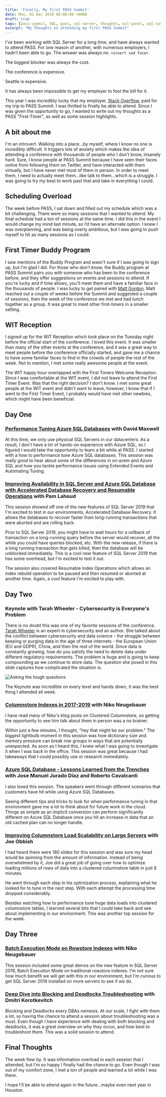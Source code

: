 ```yaml
---
title: 'Finally, My first PASS Summit'
date: Mon, 02 Dec 2019 08:00:00 +0000
draft: true
tags: [pass-summit, SQL, pass, sql-server, thoughts, wit-panel, sql-community]
excerpt: "My Thoughts on attending my first PASS Summit"
---
```


I've been working with SQL Server for a long time, and have always wanted to attend PASS. For one reason of another, with numerous employers, I hadn’t been able to go. The answer was always no. `<insert sad face>` 

The biggest blocker was always the cost.

The conference is expensive. 

Seattle is expensive. 

It has always been impossible to get my employer to foot the bill for it. 

This year I was incredibly lucky that my employer, [Stack Overflow](https://stackoverflow.com), paid for my trip to PASS Summit. I was thrilled to finally be able to attend. Since I was given the opportunity to go, I wanted to write out my thoughts as a PASS "First-Timer", as well as some session highlights. 

## A bit about me

I'm an introvert. Walking into a place...by myself, where I know no one is incredibly difficult. It triggers lots of anxiety which makes the idea of attending a conference with thousands of people who I don't know, insanely hard. Sure, I know people at PASS Summit because I have seen their faces online from following them on Twitter, and have interacted with them virtually, but I have never met most of them in person. In order to meet them, I need to actually meet them...like talk to them...which is a struggle. I was going to try my best to work past that and take in everything I could.

## Scheduling Overload

The week before PASS, I sat down and filled out my schedule which was a bit challenging. There were so many sessions that I wanted to attend. My final schedule had a ton of sessions at the same time. I did this in the event I would change my mind last minute, so I’d have an alternate option. I knew I was overplanning, and was being  overly ambitious, but I was going to push myself to hit as many sessions as I could. 

## First Timer Buddy Program

I saw mentions of the Buddy Program and wasn't sure if I was going to sign up, but I'm glad I did. For those who don't know, the Buddy program at PASS Summit pairs you with someone who has been to the conference before, and they offer suggestions on events and sessions to attend. If you're lucky and if time allows, you'll meet them and have a familiar face in the thousands of people. I was lucky to get paired with <a href="https://twitter.com/sqlatspeed" target="_blank">Matt Gordon</a>. Matt reached out a couple of weeks before the Summit and suggested a couple of sessions, then the week of the conference we met and had lunch together as a group. It was great to meet other first-timers in a smaller setting. 

## WIT Reception

I signed up for the WIT Reception which took place on the Tuesday night before the official start of the conference. I loved this event. It was smaller than many of the other events at the conference, and it was a great way to meet people before the conference officially started, and gave me a chance to have some familiar faces to find in the crowds of people the rest of the week. Not to mention, I met some really awesome people at the event. 

The WIT happy hour overlapped with the First Timers Welcome Reception. Since I was comfortable at the WIT event, I did not leave to attend the First Timer Event. Was that the right decision? I don't know. I met some great people at the WIT event and didn't want to leave, however, I know that if I went to the First Timer Event, I probably would have met other newbies, which might have been beneficial. 


## Day One

### <a href = "https://www.pass.org/summit/2019/Learn/SessionDetails.aspx?sid=92582" target="_blank">Performance Tuning Azure SQL Databases</a> with David Maxwell

At this time, we only use physical SQL Servers in our datacenters. As a result, I don't have a lot of hands-on experience with Azure SQL, so I figured I would take the opportunity to learn a bit while at PASS. I started with a how to performance tune Azure SQL databases. This session was really good to hear about some of the differences in on-prem and Azure SQL and how you tackle performance issues using Extended Events and Automating Tuning. 

### <a href="https://www.pass.org/summit/2019/Learn/SessionDetails.aspx?sid=98848" target="_blank">Improving Availability in SQL Server and Azure SQL Database with Accelerated Database Recovery and Resumable Operations</a> with Pam Lahoud

This session showed off one of the new features of SQL Server 2019 that I'm excited to test in our environments, Accelerated Database Recovery. It allows the databases to recover faster from long-running transactions that were aborted and are rolling back. 

Prior to SQL Server 2019, you might have to wait hours for a rollback of transaction on a long-running query before the server would recover, all the while you could have queries blocked, etc. With the new release, if there is a long running transaction that gets killed, then the database will be unblocked immediately. This is a cool new feature of SQL Server 2019 that has some overhead, but I'm excited to test it out. 

The session also covered Resumable Index Operations which allows an index rebuild operation to be paused and then resumed or aborted at another time. Again, a cool feature I'm excited to play with.


## Day Two

### Keynote with Tarah Wheeler - Cybersecurity is Everyone's Problem

There is no doubt this was one of my favorite sessions of the conference. <a href="https://twitter.com/tarah" target="_blank">Tarah Wheeler</a> is an expert in cybersecurity and an author. She talked about the conflict between cybersecurity and data science - the struggle between keeping or purging data in the age of three internets - the European Union (EU and GDPR), China, and then the rest of the world. Since data is constantly growing, how do you satisfy the need to delete data under different regulatory requirements. The problem is huge and is going to keep compounding as we continue to store data. The question she posed in this slide captures how complicated the situation is.

![Asking the tough questions](/image/2019/keynote_tarahwheeler.jpg)

The Keynote was incredible on every level and hands down, it was the best thing I attended all week.

### <a href="https://www.pass.org/summit/2019/Learn/SessionDetails.aspx?sid=92589" target="_blank">Columnstore Indexes in 2017-2019</a> with Niko Neugebauer

I have read many of Niko's blog posts on Clustered Columnstore, so getting the opportunity to see him talk about them in person was a no brainer. 

Within just a few minutes, I thought, "hey that might be our problem." The biggest lightbulb moment in this session was how dictionary size and memory pressure can break row groups in ways that are potentially unexpected. As soon as I heard this, I knew what I was going to investigate it when I was back in the office. This session was great because I had takeaways that I could possibly use or research immediately.

### <a href="https://www.pass.org/summit/2019/Learn/SessionDetails.aspx?sid=90954" target="_blank">Azure SQL Database - Lessons Learned from the Trenches</a> with Jose Manuel Jurado Diaz and Roberto Cavalcanti

I also loved this session. The speakers went through different scenarios that customers have hit while using Azure SQL Databases. 

Seeing different tips and tricks to look for when performance tuning in that environment gave me a lot to think about for future work in the cloud. Things as simple as an implicit conversion can perform significantly different on Azure SQL Database once you hit an increase in data that an old cached plan can no longer handle. 

### <a href="https://www.pass.org/summit/2019/Learn/SessionDetails.aspx?sid=91912" target="_blank">Improving Columnstore Load Scalability on Large Servers</a> with Joe Obbish

I had heard there were 180 slides for this session and was sure my head would be spinning from the amount of information. Instead of being overwhelmed by it, Joe did a great job of going over how to optimize loading millions of rows of data into a clustered columnstore table in just 6 minutes.

He went through each step in his optimization process, explaining what he looked for to tune in the next step. With each attempt the processing time dropped considerably. 

Besides watching how to performance tune huge data loads into clustered columnstore tables, I learned several bits that I could take back and see about implementing in our environment. This was another top session for the week. 

## Day Three

### <a href="https://www.pass.org/summit/2019/Learn/SessionDetails.aspx?sid=92529" target="_blank">Batch Execution Mode on Rowstore Indexes</a> with Niko Neugebauer</h4>

This session included some great demos on the new feature in SQL Server 2019, Batch Execution Mode on traditional rowstore indexes. I'm not sure how much benefit we will get with this in our environment, but I'm curious to get SQL Server 2019 installed on more servers to see if we do. 

### <a href="https://www.pass.org/summit/2019/Learn/SessionDetails.aspx?sid=92528" target="_blank">Deep Dive into Blocking and Deadlocks Troubleshooting</a> with Dmitri Korotkevitch

Blocking and Deadlocks every DBAs nemesis. At our scale, I fight with them a lot, so having the chance to attend a session about troubleshooting was a must. Even though I have experience with dealing with both blocking and deadlocks, it was a great overview on why they occur, and how best to troubleshoot them. This was a solid session to attend. 

## Final Thoughts

The week flew by. It was information overload in each session that I attended, but I'm so happy I finally had the chance to go. Even though I was out of my comfort zone, I met a ton of people and learned a lot while I was there. 

I hope I'll be able to attend again in the future...maybe even next year in Houston. 
